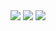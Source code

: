 
<img src="https://github-readme-stats.vercel.app/api?username=LecoSchmittElias&show_icons=true&theme=tokyonight"/> 

<img src="https://github-readme-streak-stats.herokuapp.com/?user=LecoSchmittElias&theme=tokyonight"/>

<img src="https://github-readme-stats-eight-theta.vercel.app/api/top-langs/?username=LecoSchmittElias&layout=compact&langs_count=8&theme=tokyonight&include_all_commits=true&count_private=true"/>
